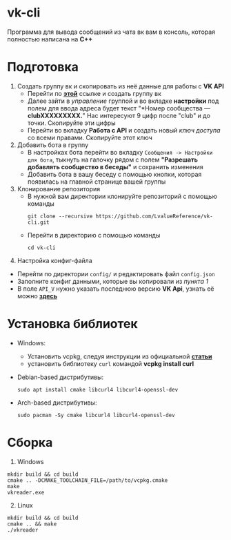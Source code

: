 # vk-cli
Программа для вывода сообщений из чата вк вам в консоль, которая полностью написана на **C++**
# Подготовка
1. Создать группу вк и скопировать из неё данные для работы с **VK API**
    - Перейти по [**этой**](https://vk.com/groups?w=groups_create) ссылке и создать группу вк
    - Далее зайти в *управление* группой и во вкладке **настройки** под полем для ввода адреса будет текст "*Номер сообщества — **clubXXXXXXXXX.**"
      Нас интересуют 9 цифр после "club" и до точки. Скопируйте эти цифры
    - Перейти во вкладку **Работа с API** и создать новый *ключ доступа* со всеми правами. Скопируйте этот ключ
2. Добавить бота в группу
   - В настройках бота перейти во вкладку `Сообщения -> Настройки для бота`, тыкнуть на галочку рядом с полем 
   **"Разрешать добавлять сообщество в беседы"** и сохранить изменения
   - Добавить бота в вашу беседу с помощью кнопки, которая появилась на главной странице вашей группы  
3. Клонирование репозитория
   - В нужной вам директории клонируйте репозиторий с помощью команды
     ```shell
     git clone --recursive https://github.com/LvalueReference/vk-cli.git
     ```
   - Перейти в директорию с помощью команды
     ```shell
     cd vk-cli
     ```
4. Настройка конфиг-файла
  - Перейти по директории `config/` и редактировать файл `config.json`
  - Заполните конфиг данными, которые вы копировали из *пункта 1*
  - В поле `API_V` нужно указать последнюю версию **VK Api**, узнать её можно [**здесь**](https://vk.com/dev/versions)

# Установка библиотек
- Windows:
    - Установить vcpkg, следуя инструкции из официальной [**статьи**](https://github.com/microsoft/vcpkg#quick-start-windows)
    - установить библиотеку `curl` командой **vcpkg install curl**
    
- Debian-based дистрибутивы:
  ```shell
  sudo apt install cmake libcurl4 libcurl4-openssl-dev
  ```
  
- Arch-based дистрибутивы:
  ```shell
  sudo pacman -Sy cmake libcurl4 libcurl4-openssl-dev
  ```

# Сборка
1. Windows
```shell
mkdir build && cd build
cmake .. -DCMAKE_TOOLCHAIN_FILE=/path/to/vcpkg.cmake
make
vkreader.exe
```
2. Linux
```shell
mkdir build && cd build
cmake .. && make
./vkreader
```
